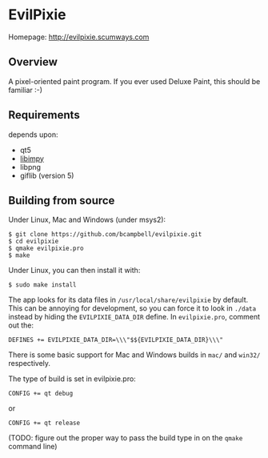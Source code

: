 # EvilPixie

Homepage: <http://evilpixie.scumways.com>

## Overview

A pixel-oriented paint program. If you ever used Deluxe Paint, this should
be familiar :-)


## Requirements

depends upon:

- qt5
- [libimpy](http://github.com/bcampbell/impy)
- libpng
- giflib (version 5)

## Building from source

Under Linux, Mac and Windows (under msys2):

    $ git clone https://github.com/bcampbell/evilpixie.git
    $ cd evilpixie
    $ qmake evilpixie.pro
    $ make

Under Linux, you can then install it with:

    $ sudo make install

The app looks for its data files in `/usr/local/share/evilpixie` by
default. This can be annoying for development, so you can force
it to look in `./data` instead by hiding the `EVILPIXIE_DATA_DIR`
define. In `evilpixie.pro`, comment out the:

    DEFINES += EVILPIXIE_DATA_DIR=\\\"$${EVILPIXIE_DATA_DIR}\\\"


There is some basic support for Mac and Windows builds in `mac/`
and `win32/` respectively.

The type of build is set in evilpixie.pro:

    CONFIG += qt debug

or

    CONFIG += qt release

(TODO: figure out the proper way to pass the build type in on the `qmake`
command line)

